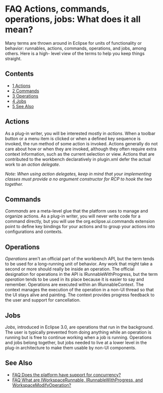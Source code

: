 

FAQ Actions, commands, operations, jobs: What does it all mean?
===============================================================

Many terms are thrown around in Eclipse for units of functionality or behavior: runnables, actions, commands, operations, and jobs, among others. Here is a high- level view of the terms to help you keep things straight.

Contents
--------

*   [1 Actions](#Actions)
*   [2 Commands](#Commands)
*   [3 Operations](#Operations)
*   [4 Jobs](#Jobs)
*   [5 See Also](#See-Also)

Actions
-------

As a plug-in writer, you will be interested mostly in _actions_. When a toolbar button or a menu item is clicked or when a defined key sequence is invoked, the run method of some action is invoked. Actions generally do not care about how or when they are invoked, although they often require extra context information, such as the current selection or view. Actions that are contributed to the workbench declaratively in plugin.xml defer the actual work to an _action delegate_.

_Note: When using action delegates, keep in mind that your implementing classes must provide a no argument constructor for RCP to hook the two together._

Commands
--------

_Commands_ are a meta-level glue that the platform uses to manage and organize actions. As a plug-in writer, you will never write code for a command directly, but you will use the org.eclipse.ui.commands extension point to define key bindings for your actions and to group your actions into configurations and contexts.

Operations
----------

_Operations_ aren't an official part of the workbench API, but the term tends to be used for a long-running unit of behavior. Any work that might take a second or more should really be inside an operation. The official designation for operations in the API is IRunnableWithProgress, but the term _operation_ tends to be used in its place because it is easier to say and remember. Operations are executed within an IRunnableContext. The context manages the execution of the operation in a non-UI thread so that the UI stays alive and painting. The context provides progress feedback to the user and support for cancellation.

Jobs
----

_Jobs_, introduced in Eclipse 3.0, are operations that run in the background. The user is typically prevented from doing anything while an operation is running but is free to continue working when a job is running. Operations and jobs belong together, but jobs needed to live at a lower level in the plug-in architecture to make them usable by non-UI components.

See Also
--------

*   [FAQ Does the platform have support for concurrency?](./FAQ_Does_the_platform_have_support_for_concurrency.md "FAQ Does the platform have support for concurrency?")
*   [FAQ What are IWorkspaceRunnable, IRunnableWithProgress, and WorkspaceModifyOperation?](./FAQ_What_are_IWorkspaceRunnable,_IRunnableWithProgress,_and_WorkspaceModifyOperation.md "FAQ What are IWorkspaceRunnable, IRunnableWithProgress, and WorkspaceModifyOperation?")

